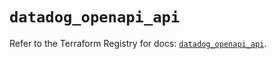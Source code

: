 # `datadog_openapi_api`

Refer to the Terraform Registry for docs: [`datadog_openapi_api`](https://registry.terraform.io/providers/datadog/datadog/3.51.0/docs/resources/openapi_api).
